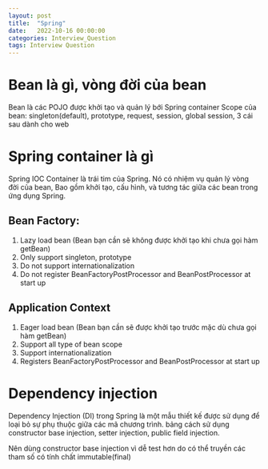 ```yaml
---
layout: post
title:  "Spring"
date:   2022-10-16 00:00:00
categories: Interview_Question
tags: Interview Question
---
```


# Bean là gì, vòng đời của bean
Bean là các POJO được khởi tạo và quản lý bới Spring container
Scope của bean: singleton(default), prototype, request, session, global session, 3 cái sau dành cho web

# Spring container là gì
Spring IOC Container là trái tim của Spring. Nó có nhiệm vụ quản lý vòng đời của bean, 
Bao gồm khởi tạo, cấu hình, và tương tác giữa các bean trong ứng dụng Spring.

## Bean Factory:
1. Lazy load bean (Bean bạn cần sẽ không được khởi tạo khi chưa gọi hàm getBean)
2. Only support singleton, prototype
3. Do not support internationalization
4. Do not register BeanFactoryPostProcessor and BeanPostProcessor at start up

## Application Context
1. Eager load bean (Bean bạn cần sẽ được khởi tạo trước mặc dù chưa gọi hàm getBean)
2. Support all type of bean scope
3. Support internationalization
4. Registers BeanFactoryPostProcessor and BeanPostProcessor at start up

# Dependency injection
Dependency Injection (DI) trong Spring là một mẫu thiết kế được sử dụng để loại bỏ sự phụ thuộc giữa các mã chương trình.
bảng cách sử dụng constructor base injection, setter injection, public field injection.

Nên dùng constructor base injection vì dễ test hơn do có thể truyền các tham số có tính chất immutable(final)
